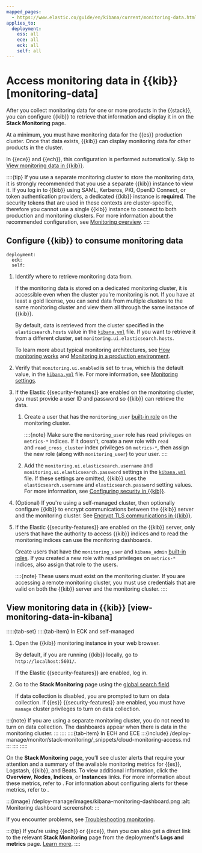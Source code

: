```yaml
---
mapped_pages:
  - https://www.elastic.co/guide/en/kibana/current/monitoring-data.html
applies_to:
  deployment:
    ess: all
    ece: all
    eck: all
    self: all
---
```



# Access monitoring data in {{kib}} [monitoring-data]


After you collect monitoring data for one or more products in the {{stack}}, you can configure {{kib}} to retrieve that information and display it in on the **Stack Monitoring** page.

At a minimum, you must have monitoring data for the {{es}} production cluster. Once that data exists, {{kib}} can display monitoring data for other products in the cluster.

In {{ece}} and {{ech}}, this configuration is performed automatically. Skip to [View monitoring data in {{kib}}](#view-monitoring-data-in-kibana).

::::{tip}
If you use a separate monitoring cluster to store the monitoring data, it is strongly recommended that you use a separate {{kib}} instance to view it. If you log in to {{kib}} using SAML, Kerberos, PKI, OpenID Connect, or token authentication providers, a dedicated {{kib}} instance is **required**. The security tokens that are used in these contexts are cluster-specific, therefore you cannot use a single {{kib}} instance to connect to both production and monitoring clusters. For more information about the recommended configuration, see [Monitoring overview](../stack-monitoring.md).
::::

## Configure {{kib}} to consume monitoring data
```{applies_to}
deployment:
  eck:
  self:
```

1. Identify where to retrieve monitoring data from.

    If the monitoring data is stored on a dedicated monitoring cluster, it is accessible even when the cluster you’re monitoring is not. If you have at least a gold license, you can send data from multiple clusters to the same monitoring cluster and view them all through the same instance of {{kib}}.

    By default, data is retrieved from the cluster specified in the `elasticsearch.hosts` value in the [`kibana.yml`](/deploy-manage/stack-settings.md) file. If you want to retrieve it from a different cluster, set `monitoring.ui.elasticsearch.hosts`.

    To learn more about typical monitoring architectures, see [How monitoring works](../stack-monitoring.md) and [Monitoring in a production environment](elasticsearch-monitoring-self-managed.md).

2. Verify that `monitoring.ui.enabled` is set to `true`, which is the default value, in the [`kibana.yml`](/deploy-manage/stack-settings.md) file. For more information, see [Monitoring settings](kibana://reference/configuration-reference/monitoring-settings.md).
3. If the Elastic {{security-features}} are enabled on the monitoring cluster, you must provide a user ID and password so {{kib}} can retrieve the data.

    1. Create a user that has the `monitoring_user` [built-in role](../../users-roles/cluster-or-deployment-auth/built-in-roles.md) on the monitoring cluster.

        ::::{note}
        Make sure the `monitoring_user` role has read privileges on `metrics-*` indices. If it doesn’t, create a new role with `read` and `read_cross_cluster` index privileges on `metrics-*`, then assign the new role (along with `monitoring_user`) to your user.
        ::::

    2. Add the `monitoring.ui.elasticsearch.username` and `monitoring.ui.elasticsearch.password` settings in the [`kibana.yml`](/deploy-manage/stack-settings.md) file. If these settings are omitted, {{kib}} uses the `elasticsearch.username` and `elasticsearch.password` setting values. For more information, see [Configuring security in {{kib}}](../../security.md).

4. (Optional) If you're using a self-managed cluster, then optionally configure {{kib}} to encrypt communications between the {{kib}} server and the monitoring cluster. See [Encrypt TLS communications in {{kib}}](/deploy-manage/security/set-up-basic-security-plus-https.md#encrypt-kibana-http).
5. If the Elastic {{security-features}} are enabled on the {{kib}} server, only users that have the authority to access {{kib}} indices and to read the monitoring indices can use the monitoring dashboards.

    Create users that have the `monitoring_user` and `kibana_admin` [built-in roles](../../users-roles/cluster-or-deployment-auth/built-in-roles.md). If you created a new role with read privileges on `metrics-*` indices, also assign that role to the users.

    ::::{note}
    These users must exist on the monitoring cluster. If you are accessing a remote monitoring cluster, you must use credentials that are valid on both the {{kib}} server and the monitoring cluster.
    ::::

## View monitoring data in {{kib}} [view-monitoring-data-in-kibana]

:::::{tab-set}
::::{tab-item} In ECK and self-managed

1. Open the {{kib}} monitoring instance in your web browser.

    By default, if you are running {{kib}} locally, go to `http://localhost:5601/`.

    If the Elastic {{security-features}} are enabled, log in.

2. Go to the **Stack Monitoring** page using the [global search field](/explore-analyze/find-and-organize/find-apps-and-objects.md).

    If data collection is disabled, you are prompted to turn on data collection. If {{es}} {{security-features}} are enabled, you must have `manage` cluster privileges to turn on data collection.

:::{note}
If you are using a separate monitoring cluster, you do not need to turn on data collection. The dashboards appear when there is data in the monitoring cluster.
:::
::::
::::{tab-item} In ECH and ECE
:::{include} /deploy-manage/monitor/stack-monitoring/_snippets/cloud-monitoring-access.md
:::
::::
:::::


On the **Stack Monitoring** page, you’ll see cluster alerts that require your attention and a summary of the available monitoring metrics for {{es}}, Logstash, {{kib}}, and Beats. To view additional information, click the **Overview**, **Nodes**, **Indices**, or **Instances** links.  For more information about these metrics, refer to [](../monitoring-data/visualizing-monitoring-data.md). For information about configuring alerts for these metrics, refer to [](/deploy-manage/monitor/monitoring-data/configure-stack-monitoring-alerts.md).

:::{image} /deploy-manage/images/kibana-monitoring-dashboard.png
:alt: Monitoring dashboard
:screenshot:
:::

If you encounter problems, see [Troubleshooting monitoring](../monitoring-data/monitor-troubleshooting.md).

:::{tip}
If you're using {{ech}} or {{ece}}, then you can also get a direct link to the relevant **Stack Monitoring** page from the deployment's **Logs and metrics** page. [Learn more](/deploy-manage/monitor/stack-monitoring/ece-ech-stack-monitoring.md#access-kibana-monitoring).
::::